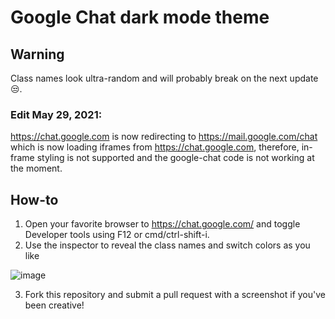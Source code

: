 # Google Chat dark mode theme

## Warning

Class names look ultra-random and will probably break on the next update 😒.

### Edit May 29, 2021:

https://chat.google.com is now redirecting to https://mail.google.com/chat which is now loading iframes from https://chat.google.com, therefore, in-frame styling is not supported and the google-chat code is not working at the moment.

## How-to

1. Open your favorite browser to https://chat.google.com/ and toggle Developer tools using F12 or cmd/ctrl-shift-i.
2. Use the inspector to reveal the class names and switch colors as you like

![image](https://user-images.githubusercontent.com/17506424/115806301-cb16b280-a3e6-11eb-8de7-c31489222d27.png)

3. Fork this repository and submit a pull request with a screenshot if you've been creative!
